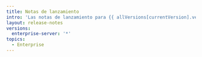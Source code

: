```yaml
---
title: Notas de lanzamiento
intro: 'Las notas de lanzamiento para {{ allVersions[currentVersion].versionTitle }}.'
layout: release-notes
versions:
  enterprise-server: '*'
topics:
  - Enterprise
---
```


